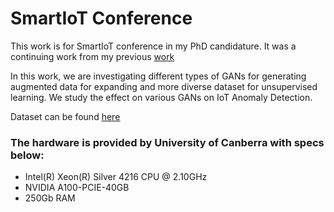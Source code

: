 # SmartIoT Conference

This work is for SmartIoT conference in my PhD candidature. It was a continuing work from my previous [work](https://doi.org/10.1109/ICSPCS63175.2024.10815773)

In this work, we are investigating different types of GANs for generating augmented data for expanding and more diverse dataset for unsupervised learning. We study the effect on various GANs on IoT Anomaly Detection. 

Dataset can be found [here](https://doi.org/10.1016/j.dib.2022.108473)

### The hardware is provided by University of Canberra with specs below:
- Intel(R) Xeon(R) Silver 4216 CPU @ 2.10GHz
- NVIDIA A100-PCIE-40GB
- 250Gb RAM
